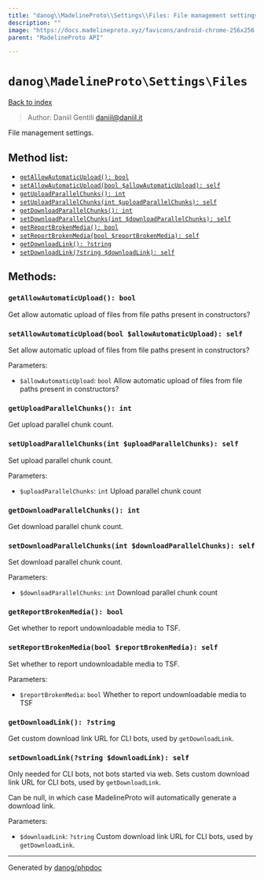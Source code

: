 ```yaml
---
title: "danog\\MadelineProto\\Settings\\Files: File management settings."
description: ""
image: "https://docs.madelineproto.xyz/favicons/android-chrome-256x256.png"
parent: "MadelineProto API"

---
```

# `danog\MadelineProto\Settings\Files`
[Back to index](../../../index.html)

> Author: Daniil Gentili <daniil@daniil.it>  
  

File management settings.  




## Method list:
* [`getAllowAutomaticUpload(): bool`](#getallowautomaticupload)
* [`setAllowAutomaticUpload(bool $allowAutomaticUpload): self`](#setallowautomaticupload)
* [`getUploadParallelChunks(): int`](#getuploadparallelchunks)
* [`setUploadParallelChunks(int $uploadParallelChunks): self`](#setuploadparallelchunks)
* [`getDownloadParallelChunks(): int`](#getdownloadparallelchunks)
* [`setDownloadParallelChunks(int $downloadParallelChunks): self`](#setdownloadparallelchunks)
* [`getReportBrokenMedia(): bool`](#getreportbrokenmedia)
* [`setReportBrokenMedia(bool $reportBrokenMedia): self`](#setreportbrokenmedia)
* [`getDownloadLink(): ?string`](#getdownloadlink)
* [`setDownloadLink(?string $downloadLink): self`](#setdownloadlink)

## Methods:
### `getAllowAutomaticUpload(): bool`

Get allow automatic upload of files from file paths present in constructors?



### `setAllowAutomaticUpload(bool $allowAutomaticUpload): self`

Set allow automatic upload of files from file paths present in constructors?


Parameters:

* `$allowAutomaticUpload`: `bool` Allow automatic upload of files from file paths present in constructors?  



### `getUploadParallelChunks(): int`

Get upload parallel chunk count.



### `setUploadParallelChunks(int $uploadParallelChunks): self`

Set upload parallel chunk count.


Parameters:

* `$uploadParallelChunks`: `int` Upload parallel chunk count  



### `getDownloadParallelChunks(): int`

Get download parallel chunk count.



### `setDownloadParallelChunks(int $downloadParallelChunks): self`

Set download parallel chunk count.


Parameters:

* `$downloadParallelChunks`: `int` Download parallel chunk count  



### `getReportBrokenMedia(): bool`

Get whether to report undownloadable media to TSF.



### `setReportBrokenMedia(bool $reportBrokenMedia): self`

Set whether to report undownloadable media to TSF.


Parameters:

* `$reportBrokenMedia`: `bool` Whether to report undownloadable media to TSF  



### `getDownloadLink(): ?string`

Get custom download link URL for CLI bots, used by `getDownloadLink`.



### `setDownloadLink(?string $downloadLink): self`

Only needed for CLI bots, not bots started via web.
Sets custom download link URL for CLI bots, used by `getDownloadLink`.  
  
Can be null, in which case MadelineProto will automatically generate a download link.

Parameters:

* `$downloadLink`: `?string` Custom download link URL for CLI bots, used by `getDownloadLink`.  



---
Generated by [danog/phpdoc](https://phpdoc.daniil.it)
